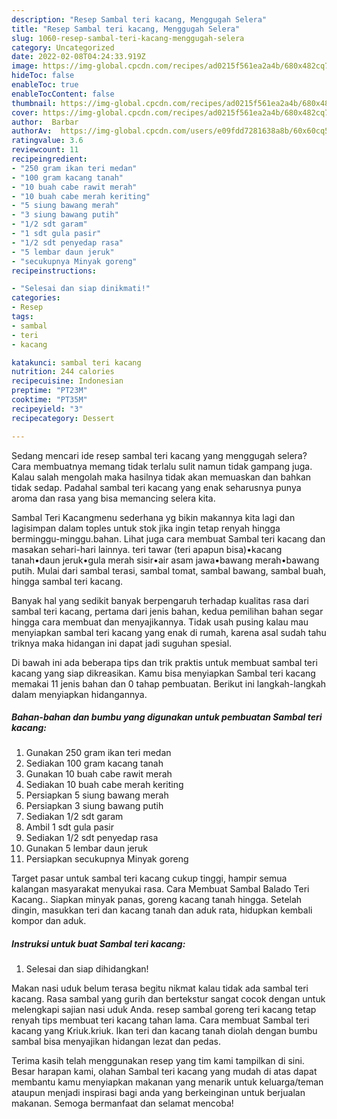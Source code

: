 ```yaml
---
description: "Resep Sambal teri kacang, Menggugah Selera"
title: "Resep Sambal teri kacang, Menggugah Selera"
slug: 1060-resep-sambal-teri-kacang-menggugah-selera
category: Uncategorized
date: 2022-02-08T04:24:33.919Z
image: https://img-global.cpcdn.com/recipes/ad0215f561ea2a4b/680x482cq70/sambal-teri-kacang-foto-resep-utama.jpg
hideToc: false
enableToc: true
enableTocContent: false
thumbnail: https://img-global.cpcdn.com/recipes/ad0215f561ea2a4b/680x482cq70/sambal-teri-kacang-foto-resep-utama.jpg
cover: https://img-global.cpcdn.com/recipes/ad0215f561ea2a4b/680x482cq70/sambal-teri-kacang-foto-resep-utama.jpg
author:  Barbar
authorAv:  https://img-global.cpcdn.com/users/e09fdd7281638a8b/60x60cq50/avatar.jpg
ratingvalue: 3.6
reviewcount: 11
recipeingredient:
- "250 gram ikan teri medan"
- "100 gram kacang tanah"
- "10 buah cabe rawit merah"
- "10 buah cabe merah keriting"
- "5 siung bawang merah"
- "3 siung bawang putih"
- "1/2 sdt garam"
- "1 sdt gula pasir"
- "1/2 sdt penyedap rasa"
- "5 lembar daun jeruk"
- "secukupnya Minyak goreng"
recipeinstructions:

- "Selesai dan siap dinikmati!"
categories:
- Resep
tags:
- sambal
- teri
- kacang

katakunci: sambal teri kacang 
nutrition: 244 calories
recipecuisine: Indonesian
preptime: "PT23M"
cooktime: "PT35M"
recipeyield: "3"
recipecategory: Dessert

---
```



Sedang mencari ide resep sambal teri kacang yang menggugah selera? Cara membuatnya memang tidak terlalu sulit namun tidak gampang juga. Kalau salah mengolah maka hasilnya tidak akan memuaskan dan bahkan tidak sedap. Padahal sambal teri kacang yang enak seharusnya punya aroma dan rasa yang bisa memancing selera kita.


Sambal Teri Kacangmenu sederhana yg bikin makannya kita lagi dan lagisimpan dalam toples untuk stok jika ingin tetap renyah hingga berminggu-minggu.bahan. Lihat juga cara membuat Sambal teri kacang dan masakan sehari-hari lainnya. teri tawar (teri apapun bisa)•kacang tanah•daun jeruk•gula merah sisir•air asam jawa•bawang merah•bawang putih. Mulai dari sambal terasi, sambal tomat, sambal bawang, sambal buah, hingga sambal teri kacang.

Banyak hal yang sedikit banyak berpengaruh terhadap kualitas rasa dari sambal teri kacang, pertama dari jenis bahan, kedua pemilihan bahan segar hingga cara membuat dan menyajikannya. Tidak usah pusing kalau mau menyiapkan sambal teri kacang yang enak di rumah, karena asal sudah tahu triknya maka hidangan ini dapat jadi suguhan spesial.


Di bawah ini ada beberapa tips dan trik praktis untuk membuat sambal teri kacang yang siap dikreasikan. Kamu bisa menyiapkan Sambal teri kacang memakai 11 jenis bahan dan 0 tahap pembuatan. Berikut ini langkah-langkah dalam menyiapkan hidangannya.

<!--inarticleads1-->

##### Bahan-bahan dan bumbu yang digunakan untuk pembuatan Sambal teri kacang:

1. Gunakan 250 gram ikan teri medan
1. Sediakan 100 gram kacang tanah
1. Gunakan 10 buah cabe rawit merah
1. Sediakan 10 buah cabe merah keriting
1. Persiapkan 5 siung bawang merah
1. Persiapkan 3 siung bawang putih
1. Sediakan 1/2 sdt garam
1. Ambil 1 sdt gula pasir
1. Sediakan 1/2 sdt penyedap rasa
1. Gunakan 5 lembar daun jeruk
1. Persiapkan secukupnya Minyak goreng


Target pasar untuk sambal teri kacang cukup tinggi, hampir semua kalangan masyarakat menyukai rasa. Cara Membuat Sambal Balado Teri Kacang.. Siapkan minyak panas, goreng kacang tanah hingga. Setelah dingin, masukkan teri dan kacang tanah dan aduk rata, hidupkan kembali kompor dan aduk. 

<!--inarticleads2-->

##### Instruksi untuk buat Sambal teri kacang:


1. Selesai dan siap dihidangkan!

Makan nasi uduk belum terasa begitu nikmat kalau tidak ada sambal teri kacang. Rasa sambal yang gurih dan bertekstur sangat cocok dengan untuk melengkapi sajian nasi uduk Anda. resep sambal goreng teri kacang tetap renyah tips membuat teri kacang tahan lama. Cara membuat Sambal teri kacang yang Kriuk.kriuk. Ikan teri dan kacang tanah diolah dengan bumbu sambal bisa menyajikan hidangan lezat dan pedas. 

Terima kasih telah menggunakan resep yang tim kami tampilkan di sini. Besar harapan kami, olahan Sambal teri kacang yang mudah di atas dapat membantu kamu menyiapkan makanan yang menarik untuk keluarga/teman ataupun menjadi inspirasi bagi anda yang berkeinginan untuk berjualan makanan. Semoga bermanfaat dan selamat mencoba!
